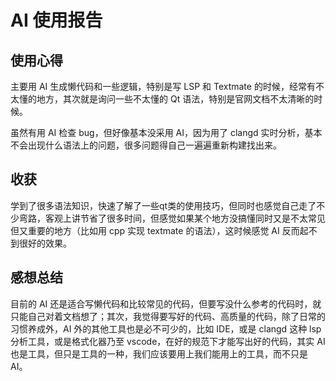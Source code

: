 # AI 使用报告

## 使用心得

主要用 AI 生成懒代码和一些逻辑，特别是写 LSP 和 Textmate 的时候，经常有不太懂的地方，其次就是询问一些不太懂的 Qt 语法，特别是官网文档不太清晰的时候。

虽然有用 AI 检查 bug，但好像基本没采用 AI，因为用了 clangd 实时分析，基本不会出现什么语法上的问题，很多问题得自己一遍遍重新构建找出来。

## 收获

学到了很多语法知识，快速了解了一些qt类的使用技巧，但同时也感觉自己走了不少弯路，客观上讲节省了很多时间，但感觉如果某个地方没搞懂同时又是不太常见但又重要的地方（比如用 cpp 实现 textmate 的语法），这时候感觉 AI 反而起不到很好的效果。

## 感想总结

目前的 AI 还是适合写懒代码和比较常见的代码，但要写没什么参考的代码时，就只能自己对着文档想了；其次，我觉得要写好的代码、高质量的代码，除了日常的习惯养成外，AI 外的其他工具也是必不可少的，比如 IDE，或是 clangd 这种 lsp 分析工具，或是格式化器乃至 vscode，在好的规范下才能写出好的代码，其实 AI 也是工具，但只是工具的一种，我们应该要用上我们能用上的工具，而不只是 AI。
